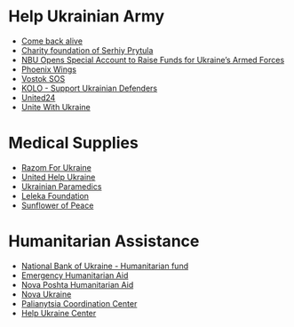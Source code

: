 # Help Ukrainian Army
- [Come back alive](https://savelife.in.ua/en/)
- [Charity foundation of
Serhiy Prytula](https://prytulafoundation.org/en)
- [NBU Opens Special Account to Raise Funds for Ukraine’s Armed Forces](https://bank.gov.ua/en/news/all/natsionalniy-bank-vidkriv-spetsrahunok-dlya-zboru-koshtiv-na-potrebi-armiyi)
- [Phoenix Wings](http://wings-phoenix.org.ua/en/about-fund/)
- [Vostok SOS](https://vostok-sos.org/en/i-wanna-help/rekvizyty-dlia-hroshovoho-perekazu/#tab-strongusdstrong)
- [KOLO - Support Ukrainian Defenders](https://www.koloua.com/en)
- [United24](https://u24.gov.ua/)
- [Unite With Ukraine](https://www.unitewithukraine.com/donate_today)

# Medical Supplies
- [Razom For Ukraine](https://www.razomforukraine.org//donate/)
- [United Help Ukraine](https://unitedhelpukraine.org/donate-to-help-save-the-people-of-ukraine)
- [Ukrainian Paramedics](https://www.hospitallers.life/needs-hospitallers)
- [Leleka Foundation](https://www.leleka.care/)
- [Sunflower of Peace](https://www.sunflowerofpeace.com/)

# Humanitarian Assistance
- [National Bank of Ukraine - Humanitarian fund](https://bank.gov.ua/en/news/all/natsionalniy-bank-vidkriv-rahunok-dlya-gumanitarnoyi-dopomogi-ukrayintsyam-postrajdalim-vid-rosiyskoyi-agresiyi)
- [Emergency Humanitarian Aid](https://www.lphr.org/en/humanitaere-hilfe-ukraine/)
- [Nova Poshta Humanitarian Aid](https://novaposhta.ua/eng/)
- [Nova Ukraine](https://novaukraine.org/donate/)
- [Palianytsia Coordination Center](https://palianytsia.com.ua/)
- [Help Ukraine Center](https://helpukraine.center/)